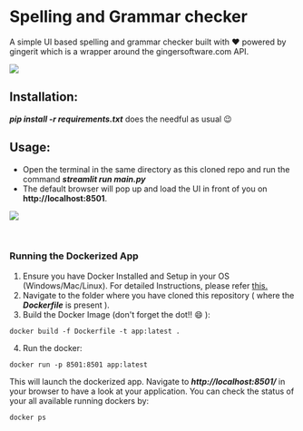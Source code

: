 # Spelling and Grammar checker
A simple UI based spelling and grammar checker built with :heart: powered by gingerit which is a wrapper around the gingersoftware.com API.

<kbd>
<img src="https://user-images.githubusercontent.com/29462447/110236764-ac0ab100-7f5d-11eb-96db-3d014b8d12ea.gif" data-canonical-src="https://user-images.githubusercontent.com/29462447/110236764-ac0ab100-7f5d-11eb-96db-3d014b8d12ea.gif"/> 
</kbd>

## Installation:
***pip install -r requirements.txt*** does the needful as usual :wink:

## Usage:
* Open the terminal in the same directory as this cloned repo and run the command ***streamlit run main.py***
* The default browser will pop up and load the UI in front of you on **http://localhost:8501**.

<kbd>
<img src="https://user-images.githubusercontent.com/29462447/110236115-1c173800-7f5a-11eb-88ab-3d50d3b54e68.png" data-canonical-src="https://user-images.githubusercontent.com/29462447/110236115-1c173800-7f5a-11eb-88ab-3d50d3b54e68.png"/> 
</kbd>

&nbsp;
### Running the Dockerized App
1. Ensure you have Docker Installed and Setup in your OS (Windows/Mac/Linux). For detailed Instructions, please refer [this.](https://docs.docker.com/engine/install/)
2. Navigate to the folder where you have cloned this repository ( where the ***Dockerfile*** is present ).
3. Build the Docker Image (don't forget the dot!! :smile: ): 
```
docker build -f Dockerfile -t app:latest .
```
4. Run the docker:
```
docker run -p 8501:8501 app:latest
```

This will launch the dockerized app. Navigate to ***http://localhost:8501/*** in your browser to have a look at your application. You can check the status of your all available running dockers by:
```
docker ps
```
